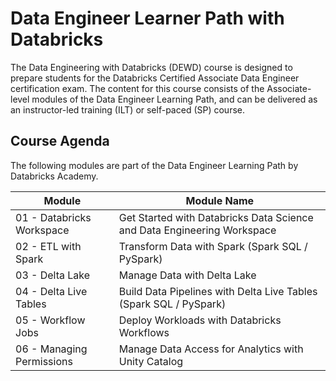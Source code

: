 # Data Engineer Learner Path with Databricks

The Data Engineering with Databricks (DEWD) course is designed to prepare students for the Databricks Certified Associate Data Engineer certification exam. The content for this course consists of the Associate-level modules of the Data Engineer Learning Path, and can be delivered as an instructor-led training (ILT) or self-paced (SP) course.

## Course Agenda

The following modules are part of the Data Engineer Learning Path by Databricks Academy.

| Module | Module Name |
| --- | --- |
| 01 - Databricks Workspace | Get Started with Databricks Data Science and Data Engineering Workspace |
| 02 - ETL with Spark | Transform Data with Spark (Spark SQL / PySpark) |
| 03 - Delta Lake | Manage Data with Delta Lake |
| 04 - Delta Live Tables | Build Data Pipelines with Delta Live Tables (Spark SQL / PySpark) |
| 05 - Workflow Jobs | Deploy Workloads with Databricks Workflows |
| 06 - Managing Permissions | Manage Data Access for Analytics with Unity Catalog |